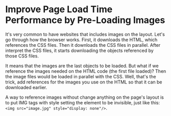 

# Improve Page Load Time Performance by Pre-Loading Images

It's very common to have websites that includes images on the layout. Let's go through how the browser works. First, it downloads the HTML, which references the CSS files. Then it downloads the CSS files in parallel. After interpret the CSS files, it starts downloading the objects referenced by those CSS files.

It means that the images are the last objects to be loaded. But what if we reference the images needed on the HTML code (the first file loaded)? Then the image files would be loaded in parallel with the CSS. Well, that's the trick, add references for the images you use on the HTML so that it can be downloaded earlier.

A way to reference images without change anything on the page's layout is to put IMG tags with style setting the element to be invisible, just like this: `<img src="image.jpg" style="display: none"/>`.
